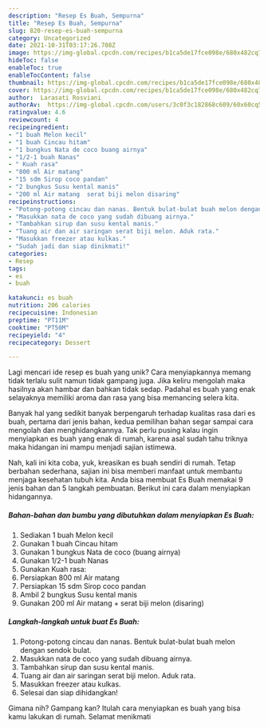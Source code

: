 ```yaml
---
description: "Resep Es Buah, Sempurna"
title: "Resep Es Buah, Sempurna"
slug: 820-resep-es-buah-sempurna
category: Uncategorized
date: 2021-10-31T03:17:26.708Z
image: https://img-global.cpcdn.com/recipes/b1ca5de17fce098e/680x482cq70/es-buah-foto-resep-utama.jpg
hideToc: false
enableToc: true
enableTocContent: false
thumbnail: https://img-global.cpcdn.com/recipes/b1ca5de17fce098e/680x482cq70/es-buah-foto-resep-utama.jpg
cover: https://img-global.cpcdn.com/recipes/b1ca5de17fce098e/680x482cq70/es-buah-foto-resep-utama.jpg
author:  Larasati Rosviani
authorAv:  https://img-global.cpcdn.com/users/3c0f3c182868c609/60x60cq50/avatar.jpg
ratingvalue: 4.6
reviewcount: 4
recipeingredient:
- "1 buah Melon kecil"
- "1 buah Cincau hitam"
- "1 bungkus Nata de coco buang airnya"
- "1/2-1 buah Nanas"
- " Kuah rasa"
- "800 ml Air matang"
- "15 sdm Sirop coco pandan"
- "2 bungkus Susu kental manis"
- "200 ml Air matang  serat biji melon disaring"
recipeinstructions:
- "Potong-potong cincau dan nanas. Bentuk bulat-bulat buah melon dengan sendok bulat."
- "Masukkan nata de coco yang sudah dibuang airnya."
- "Tambahkan sirup dan susu kental manis."
- "Tuang air dan air saringan serat biji melon. Aduk rata."
- "Masukkan freezer atau kulkas."
- "Sudah jadi dan siap dinikmati!"
categories:
- Resep
tags:
- es
- buah

katakunci: es buah 
nutrition: 206 calories
recipecuisine: Indonesian
preptime: "PT11M"
cooktime: "PT50M"
recipeyield: "4"
recipecategory: Dessert

---
```



Lagi mencari ide resep es buah yang unik? Cara menyiapkannya memang tidak terlalu sulit namun tidak gampang juga. Jika keliru mengolah maka hasilnya akan hambar dan bahkan tidak sedap. Padahal es buah yang enak selayaknya memiliki aroma dan rasa yang bisa memancing selera kita.




Banyak hal yang sedikit banyak berpengaruh terhadap kualitas rasa dari es buah, pertama dari jenis bahan, kedua pemilihan bahan segar sampai cara mengolah dan menghidangkannya. Tak perlu pusing kalau ingin menyiapkan es buah yang enak di rumah, karena asal sudah tahu triknya maka hidangan ini mampu menjadi sajian istimewa.


Nah, kali ini kita coba, yuk, kreasikan es buah sendiri di rumah. Tetap berbahan sederhana, sajian ini bisa memberi manfaat untuk membantu menjaga kesehatan tubuh kita. Anda bisa membuat Es Buah memakai 9 jenis bahan dan 5 langkah pembuatan. Berikut ini cara dalam menyiapkan hidangannya.

<!--inarticleads1-->

##### Bahan-bahan dan bumbu yang dibutuhkan dalam menyiapkan Es Buah:

1. Sediakan 1 buah Melon kecil
1. Gunakan 1 buah Cincau hitam
1. Gunakan 1 bungkus Nata de coco (buang airnya)
1. Gunakan 1/2-1 buah Nanas
1. Gunakan  Kuah rasa:
1. Persiapkan 800 ml Air matang
1. Persiapkan 15 sdm Sirop coco pandan
1. Ambil 2 bungkus Susu kental manis
1. Gunakan 200 ml Air matang + serat biji melon (disaring)




<!--inarticleads2-->

##### Langkah-langkah untuk buat Es Buah:

1. Potong-potong cincau dan nanas. Bentuk bulat-bulat buah melon dengan sendok bulat.
1. Masukkan nata de coco yang sudah dibuang airnya.
1. Tambahkan sirup dan susu kental manis.
1. Tuang air dan air saringan serat biji melon. Aduk rata.
1. Masukkan freezer atau kulkas.
1. Selesai dan siap dihidangkan!



Gimana nih? Gampang kan? Itulah cara menyiapkan es buah yang bisa kamu lakukan di rumah. Selamat menikmati
